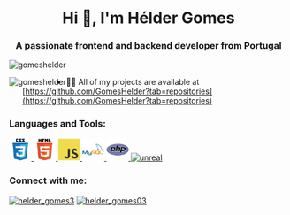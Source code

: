 <h1 align="center">Hi 👋, I'm Hélder Gomes</h1>
<h3 align="center">A passionate frontend and backend developer from Portugal</h3>

<p align="left"> <img src="https://komarev.com/ghpvc/?username=gomeshelder&label=Profile%20views&color=0e75b6&style=flat" alt="gomeshelder" /> </p>

<p><img align="left" src="https://github-readme-stats.vercel.app/api/top-langs?username=gomeshelder&show_icons=true&locale=en&layout=compact" alt="gomeshelder" /></p>

- 👨‍💻 All of my projects are available at [https://github.com/GomesHelder?tab=repositories](https://github.com/GomesHelder?tab=repositories)

<h3 align="left">Languages and Tools:</h3>
<p align="left"> <a href="https://www.w3schools.com/css/" target="_blank" rel="noreferrer"> <img src="https://raw.githubusercontent.com/devicons/devicon/master/icons/css3/css3-original-wordmark.svg" alt="css3" width="40" height="40"/> </a> <a href="https://www.w3.org/html/" target="_blank" rel="noreferrer"> <img src="https://raw.githubusercontent.com/devicons/devicon/master/icons/html5/html5-original-wordmark.svg" alt="html5" width="40" height="40"/> </a> <a href="https://developer.mozilla.org/en-US/docs/Web/JavaScript" target="_blank" rel="noreferrer"> <img src="https://raw.githubusercontent.com/devicons/devicon/master/icons/javascript/javascript-original.svg" alt="javascript" width="40" height="40"/> </a> <a href="https://www.mysql.com/" target="_blank" rel="noreferrer"> <img src="https://raw.githubusercontent.com/devicons/devicon/master/icons/mysql/mysql-original-wordmark.svg" alt="mysql" width="40" height="40"/> </a> <a href="https://www.php.net" target="_blank" rel="noreferrer"> <img src="https://raw.githubusercontent.com/devicons/devicon/master/icons/php/php-original.svg" alt="php" width="40" height="40"/> </a> <a href="https://unrealengine.com/" target="_blank" rel="noreferrer"> <img src="https://raw.githubusercontent.com/kenangundogan/fontisto/036b7eca71aab1bef8e6a0518f7329f13ed62f6b/icons/svg/brand/unreal-engine.svg" alt="unreal" width="40" height="40"/> </a> </p>

<h3 align="left">Connect with me:</h3>
<p align="left">
<a href="https://twitter.com/helder_gomes3" target="blank"><img align="center" src="https://raw.githubusercontent.com/rahuldkjain/github-profile-readme-generator/master/src/images/icons/Social/twitter.svg" alt="helder_gomes3" height="30" width="40" /></a>
<a href="https://instagram.com/helder_gomes03" target="blank"><img align="center" src="https://raw.githubusercontent.com/rahuldkjain/github-profile-readme-generator/master/src/images/icons/Social/instagram.svg" alt="helder_gomes03" height="30" width="40" /></a>
</p>
